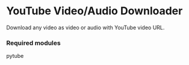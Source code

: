 # YouTube Video/Audio Downloader

Download any video as video or audio with YouTube video URL.

### Required modules

pytube
